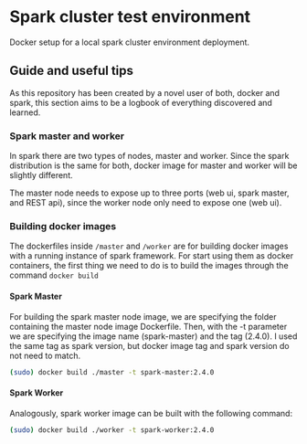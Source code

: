 # Spark cluster test environment

Docker setup for a local spark cluster environment deployment.

## Guide and useful tips

As this repository has been created by a novel user of both, docker and spark, this section aims to be a logbook of everything discovered and learned.

### Spark master and worker

In spark there are two types of nodes, master and worker. Since the spark distribution is the same for both, docker image for master and worker will be slightly different.

The master node needs to expose up to three ports (web ui, spark master, and REST api), since the worker node only need to expose one (web ui).

### Building docker images

The dockerfiles inside `/master` and `/worker` are for building docker images with a running instance of spark framework. For start using them as docker containers, the first thing we need to do is to build the images through the command `docker build`

#### Spark Master

For building the spark master node image, we are specifying the folder containing the master node image Dockerfile. Then, with the -t parameter we are specifying the image name (spark-master) and the tag (2.4.0). I used the same tag as spark version, but docker image tag and spark version do not need to match.

```bash
(sudo) docker build ./master -t spark-master:2.4.0
```

#### Spark Worker

Analogously, spark worker image can be built with the following command:

```bash
(sudo) docker build ./worker -t spark-worker:2.4.0
```
